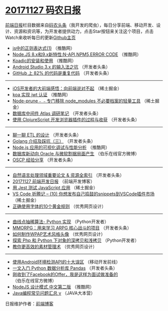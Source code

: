 # [20171127 码农日报](http://hao.caibaojian.com/date/2017/11/27)

[前端日报](http://caibaojian.com/c/news)栏目数据来自[码农头条](http://hao.caibaojian.com/)（我开发的爬虫），每日分享前端、移动开发、设计、资源和资讯等，为开发者提供动力，点击Star按钮来关注这个项目，点击Watch来收听每日的更新[Github主页](https://github.com/kujian/frontendDaily)
* [js中的正则表达式(1)](http://hao.caibaojian.com/57837.html) （推酷网）
* [Node.JS 8.x和9.x新特性:N-API,NPM5,ERROR CODE](http://hao.caibaojian.com/57841.html) （推酷网）
* [Koadic的安装和使用](http://hao.caibaojian.com/57840.html) （推酷网）
* [Android Studio 3.x 的输入法之坑](http://hao.caibaojian.com/57810.html) （开发者头条）
* [GitHub 上 82% 的代码是重复代码](http://hao.caibaojian.com/57807.html) （开发者头条）

***
* [iOS开发者的大前端感悟：向前端说对不起](http://hao.caibaojian.com/57849.html) （稀土掘金）
* [koa 实现 jwt 认证](http://hao.caibaojian.com/57836.html) （推酷网）
* [Node-prune﹣﹣专门移除 node_modules 不必要档案的轻量工具](http://hao.caibaojian.com/57847.html) （稀土掘金）
* [数据库中间件 Atlas 调研笔记](http://hao.caibaojian.com/57803.html) （开发者头条）
* [使用 ClojureScript 开发浏览器插件的过程与收获](http://hao.caibaojian.com/57815.html) （开发者头条）

***
* [聊一聊 ETL 的设计](http://hao.caibaojian.com/57804.html) （开发者头条）
* [Golang 介绍及踩坑（三）](http://hao.caibaojian.com/57805.html) （开发者头条）
* [Node.js 应用的可视化调试与性能分析](http://hao.caibaojian.com/57838.html) （推酷网）
* [数据库新动向 Oracle 与微软割据局面产生](http://hao.caibaojian.com/57924.html) （伯乐在线官方微博）
* [OSCP 经验分享](http://hao.caibaojian.com/57811.html) （开发者头条）

***
* [自然语言处理领域重要论文 &amp; 资源全索引](http://hao.caibaojian.com/57812.html) （开发者头条）
* [20171127 前端开发日报](http://hao.caibaojian.com/57917.html) （前端开发博客）
* [用 Jest 测试 JavaScript 应用](http://hao.caibaojian.com/57850.html) （稀土掘金）
* [VS Code 折腾记 &#8211; (10) 你想发布自己捣鼓的snippets到VSCode插件市场](http://hao.caibaojian.com/57851.html) （稀土掘金）
* [正确使用字体的10个黄金规则](http://hao.caibaojian.com/57920.html) （优秀网页设计）

***
* [曲线点抽稀算法- Python 实现](http://hao.caibaojian.com/57910.html) （Python开发者）
* [MMORPG：用来学习 ARPG 核心战斗的项目](http://hao.caibaojian.com/57806.html) （开发者头条）
* [如何制作WPAP艺术风格头像](http://hao.caibaojian.com/57921.html) （优秀网页设计）
* [探索 Php 和 Python 下对象的深拷贝和浅拷贝](http://hao.caibaojian.com/57911.html) （Python开发者）
* [教你更高效的素材管理术](http://hao.caibaojian.com/57922.html) （优秀网页设计）

***
* [使用Android环境检测API的十大误区](http://hao.caibaojian.com/57912.html) （移动开发前线）
* [一文入门 Python 数据分析库 Pandas](http://hao.caibaojian.com/57808.html) （开发者头条）
* [刚收到了Facebook的Offer，我是这样为面试做准备的](http://hao.caibaojian.com/57923.html) （伯乐在线官方微博）
* [NodeJS 设计模式 中文第二版](http://hao.caibaojian.com/57839.html) （推酷网）
* [Java编程常见问题汇总 v](http://hao.caibaojian.com/57913.html) （JAVA大本营）

日报维护作者：[前端博客](http://caibaojian.com/) 